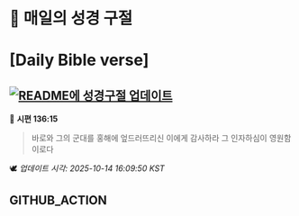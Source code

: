 # 🙏 매일의 성경 구절
# [Daily Bible verse]
## [![README에 성경구절 업데이트](https://github.com/DONGSUKA/first_test/actions/workflows/update-readme-bible.yml/badge.svg)](https://github.com/DONGSUKA/first_test/actions/workflows/update-readme-bible.yml)
<!-- START_BIBLE_VERSE -->
📖 **시편 136:15**
> 바로와 그의 군대를 홍해에 엎드러뜨리신 이에게 감사하라 그 인자하심이 영원함이로다

🕊️ _업데이트 시각: 2025-10-14 16:09:50 KST_
  <!-- END_BIBLE_VERSE -->
## GITHUB_ACTION
